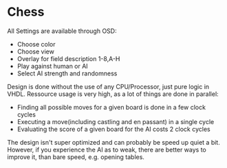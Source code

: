 # Chess

All Settings are available through OSD:
- Choose color
- Choose view
- Overlay for field description 1-8,A-H
- Play against human or AI
- Select AI strength and randomness

Design is done without the use of any CPU/Processor, just pure logic in VHDL.
Ressource usage is very high, as a lot of things are done in parallel:
- Finding all possible moves for a given board is done in a few clock cycles
- Executing a move(including castling and en passant) in a single cycle
- Evaluating the score of a given board for the AI costs 2 clock cycles

The design isn't super optimized and can probably be speed up quiet a bit.
However, if you experience the AI as to weak, there are better ways to improve it, than bare speed, e.g. opening tables.